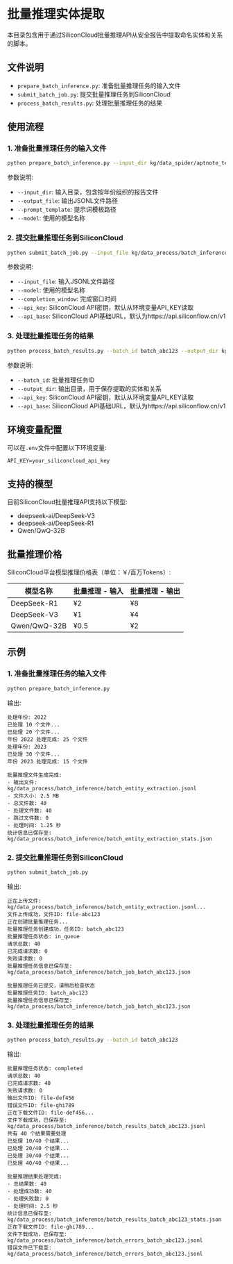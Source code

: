 # 批量推理实体提取

本目录包含用于通过SiliconCloud批量推理API从安全报告中提取命名实体和关系的脚本。

## 文件说明

- `prepare_batch_inference.py`: 准备批量推理任务的输入文件
- `submit_batch_job.py`: 提交批量推理任务到SiliconCloud
- `process_batch_results.py`: 处理批量推理任务的结果

## 使用流程

### 1. 准备批量推理任务的输入文件

```bash
python prepare_batch_inference.py --input_dir kg/data_spider/aptnote_text/pypdf --output_file kg/data_process/batch_inference/batch_entity_extraction.jsonl --prompt_template kg/data_process/prompts/xml_prompt_cn.md --model deepseek-ai/DeepSeek-V3
```

参数说明:
- `--input_dir`: 输入目录，包含按年份组织的报告文件
- `--output_file`: 输出JSONL文件路径
- `--prompt_template`: 提示词模板路径
- `--model`: 使用的模型名称

### 2. 提交批量推理任务到SiliconCloud

```bash
python submit_batch_job.py --input_file kg/data_process/batch_inference/batch_entity_extraction.jsonl --model deepseek-ai/DeepSeek-V3 --completion_window 24h --api_key YOUR_API_KEY
```

参数说明:
- `--input_file`: 输入JSONL文件路径
- `--model`: 使用的模型名称
- `--completion_window`: 完成窗口时间
- `--api_key`: SiliconCloud API密钥，默认从环境变量API_KEY读取
- `--api_base`: SiliconCloud API基础URL，默认为https://api.siliconflow.cn/v1

### 3. 处理批量推理任务的结果

```bash
python process_batch_results.py --batch_id batch_abc123 --output_dir kg/data_process/extracted_entities --api_key YOUR_API_KEY
```

参数说明:
- `--batch_id`: 批量推理任务ID
- `--output_dir`: 输出目录，用于保存提取的实体和关系
- `--api_key`: SiliconCloud API密钥，默认从环境变量API_KEY读取
- `--api_base`: SiliconCloud API基础URL，默认为https://api.siliconflow.cn/v1

## 环境变量配置

可以在`.env`文件中配置以下环境变量:

```
API_KEY=your_siliconcloud_api_key
```

## 支持的模型

目前SiliconCloud批量推理API支持以下模型:

- deepseek-ai/DeepSeek-V3
- deepseek-ai/DeepSeek-R1
- Qwen/QwQ-32B

## 批量推理价格

SiliconCloud平台模型推理价格表（单位：￥/百万Tokens）:

| 模型名称 | 批量推理 - 输入 | 批量推理 - 输出 |
|---------|--------------|--------------|
| DeepSeek-R1 | ¥2 | ¥8 |
| DeepSeek-V3 | ¥1 | ¥4 |
| Qwen/QwQ-32B | ¥0.5 | ¥2 |

## 示例

### 1. 准备批量推理任务的输入文件

```bash
python prepare_batch_inference.py
```

输出:
```
处理年份: 2022
已处理 10 个文件...
已处理 20 个文件...
年份 2022 处理完成: 25 个文件
处理年份: 2023
已处理 30 个文件...
年份 2023 处理完成: 15 个文件

批量推理文件生成完成:
- 输出文件: kg/data_process/batch_inference/batch_entity_extraction.jsonl
- 文件大小: 2.5 MB
- 总文件数: 40
- 处理文件数: 40
- 跳过文件数: 0
- 处理时间: 1.25 秒
统计信息已保存至: kg/data_process/batch_inference/batch_entity_extraction_stats.json
```

### 2. 提交批量推理任务到SiliconCloud

```bash
python submit_batch_job.py
```

输出:
```
正在上传文件: kg/data_process/batch_inference/batch_entity_extraction.jsonl...
文件上传成功，文件ID: file-abc123
正在创建批量推理任务...
批量推理任务创建成功，任务ID: batch_abc123
批量推理任务状态: in_queue
请求总数: 40
已完成请求数: 0
失败请求数: 0
批量推理任务信息已保存至: kg/data_process/batch_inference/batch_job_batch_abc123.json

批量推理任务已提交，请稍后检查状态
批量推理任务ID: batch_abc123
批量推理任务信息已保存至: kg/data_process/batch_inference/batch_job_batch_abc123.json
```

### 3. 处理批量推理任务的结果

```bash
python process_batch_results.py --batch_id batch_abc123
```

输出:
```
批量推理任务状态: completed
请求总数: 40
已完成请求数: 40
失败请求数: 0
输出文件ID: file-def456
错误文件ID: file-ghi789
正在下载文件ID: file-def456...
文件下载成功，已保存至: kg/data_process/batch_inference/batch_results_batch_abc123.jsonl
共有 40 个结果需要处理
已处理 10/40 个结果...
已处理 20/40 个结果...
已处理 30/40 个结果...
已处理 40/40 个结果...

批量推理结果处理完成:
- 总结果数: 40
- 处理成功数: 40
- 处理失败数: 0
- 处理时间: 2.5 秒
统计信息已保存至: kg/data_process/batch_inference/batch_results_batch_abc123_stats.json
正在下载文件ID: file-ghi789...
文件下载成功，已保存至: kg/data_process/batch_inference/batch_errors_batch_abc123.jsonl
错误文件已下载至: kg/data_process/batch_inference/batch_errors_batch_abc123.jsonl
```
